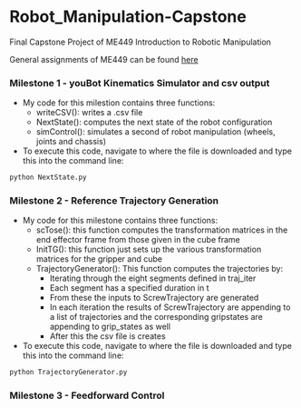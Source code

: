 # Robot_Manipulation-Capstone
Final Capstone Project of ME449 Introduction to Robotic Manipulation

General assignments of ME449 can be found [here](https://github.com/S-odland/ME449-RoboticManipulation)

### Milestone 1 - youBot Kinematics Simulator and csv output
* My code for this milestion contains three functions:
  * writeCSV(): writes a .csv file
  * NextState(): computes the next state of the robot configuration
  * simControl(): simulates a second of robot manipulation (wheels, joints and chassis)
* To execute this code, navigate to where the file is downloaded and type this into the command line:

```python
python NextState.py
```

### Milestone 2 - Reference Trajectory Generation
* My code for this milestone contains three functions:
  * scTose(): this function computes the transformation matrices in the end effector frame from those given in the cube frame
  * InitTG(): this function just sets up the various transformation matrices for the gripper and cube
  * TrajectoryGenerator(): This function computes the trajectories by:
    * Iterating through the eight segments defined in traj_iter
    * Each segment has a specified duration in t
    * From these the inputs to ScrewTrajectory are generated
    * In each iteration the results of ScrewTrajectory are appending to a list of trajectories and the corresponding gripstates are appending to grip_states as well
    * After this the csv file is creates
* To execute this code, navigate to where the file is downloaded and type this into the command line:
  
```python
python TrajectoryGenerator.py
```  
### Milestone 3 - Feedforward Control
